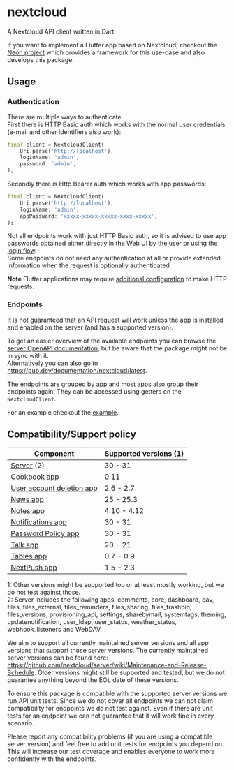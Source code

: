 # nextcloud

A Nextcloud API client written in Dart.

If you want to implement a Flutter app based on Nextcloud, checkout the [Neon project](https://github.com/nextcloud/neon) which provides a framework for this use-case and also develops this package.

## Usage

### Authentication

There are multiple ways to authenticate.  
First there is HTTP Basic auth which works with the normal user credentials (e-mail and other identifiers also work):
```dart
final client = NextcloudClient(
    Uri.parse('http://localhost'),
    loginName: 'admin',
    password: 'admin',
);
```

Secondly there is Http Bearer auth which works with app passwords:
```dart
final client = NextcloudClient(
    Uri.parse('http://localhost'),
    loginName: 'admin',
    appPassword: 'xxxxx-xxxxx-xxxxx-xxxx-xxxxx',
);
```

Not all endpoints work with just HTTP Basic auth, so it is advised to use app passwords obtained either directly in the Web UI by the user or using the [login flow](https://docs.nextcloud.com/server/latest/developer_manual/client_apis/LoginFlow/index.html#login-flow-v2).  
Some endpoints do not need any authentication at all or provide extended information when the request is optionally authenticated.

**Note**
Flutter applications may require [additional configuration](https://docs.flutter.dev/data-and-backend/networking#platform-notes) to make HTTP requests.


### Endpoints

It is not guaranteed that an API request will work unless the app is installed and enabled on the server (and has a supported version).  

To get an easier overview of the available endpoints you can browse the [server OpenAPI documentation](https://docs.nextcloud.com/server/latest/developer_manual/_static/openapi.html), but be aware that the package might not be in sync with it.  
Alternatively you can also go to https://pub.dev/documentation/nextcloud/latest.

The endpoints are grouped by app and most apps also group their endpoints again.
They can be accessed using getters on the `NextcloudClient`.

For an example checkout the [example](https://github.com/nextcloud/neon/blob/main/packages/nextcloud/example/example.dart).  

## Compatibility/Support policy

[Do not edit manually below]: #

| Component                                                                          | Supported versions (1) |
|------------------------------------------------------------------------------------|------------------------|
| [Server](https://github.com/nextcloud/server) (2)                                  | 30 - 31                |
| [Cookbook app](https://github.com/nextcloud/cookbook)                              | 0.11                   |
| [User account deletion app](https://framagit.org/framasoft/nextcloud/drop_account) | 2.6 - 2.7              |
| [News app](https://github.com/nextcloud/news)                                      | 25 - 25.3              |
| [Notes app](https://github.com/nextcloud/notes)                                    | 4.10 - 4.12            |
| [Notifications app](https://github.com/nextcloud/notifications)                    | 30 - 31                |
| [Password Policy app](https://github.com/nextcloud/password_policy)                | 30 - 31                |
| [Talk app](https://github.com/nextcloud/spreed)                                    | 20 - 21                |
| [Tables app](https://github.com/nextcloud/tables)                                  | 0.7 - 0.9              |
| [NextPush app](https://codeberg.org/NextPush/uppush)                               | 1.5 - 2.3              |

[Do not edit manually above]: #

1: Other versions might be supported too or at least mostly working, but we do not test against those.  
2: Server includes the following apps: comments, core, dashboard, dav, files, files_external, files_reminders, files_sharing, files_trashbin, files_versions, provisioning_api, settings, sharebymail, systemtags, theming, updatenotification, user_ldap, user_status, weather_status, webhook_listeners and WebDAV.  

We aim to support all currently maintained server versions and all app versions that support those server versions.
The currently maintained server versions can be found here: https://github.com/nextcloud/server/wiki/Maintenance-and-Release-Schedule.
Older versions might still be supported and tested, but we do not guarantee anything beyond the EOL date of these versions.

To ensure this package is compatible with the supported server versions we run API unit tests.
Since we do not cover all endpoints we can not claim compatibility for endpoints we do not test against.
Even if there are unit tests for an endpoint we can not guarantee that it will work fine in every scenario.

Please report any compatibility problems (if you are using a compatible server version) and feel free to add unit tests for endpoints you depend on.
This will increase our test coverage and enables everyone to work more confidently with the endpoints.
